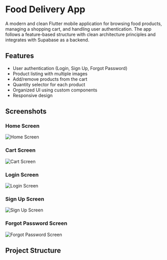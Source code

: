 # Food Delivery App

A modern and clean Flutter mobile application for browsing food products, managing a shopping cart, and handling user authentication. The app follows a feature-based structure with clean architecture principles and integrates with Supabase as a backend.

## Features

- User authentication (Login, Sign Up, Forgot Password)
- Product listing with multiple images
- Add/remove products from the cart
- Quantity selector for each product
- Organized UI using custom components
- Responsive design

## Screenshots

### Home Screen  
![Home Screen](assets/screen_app/home.png)

### Cart Screen  
![Cart Screen](assets/screen_app/cart.png)

### Login Screen  
![Login Screen](assets/screen_app/login_screen.png)

### Sign Up Screen  
![Sign Up Screen](assets/screen_app/sign_up.png)

### Forgot Password Screen  
![Forgot Password Screen](assets/screen_app/forgot_password.png)

## Project Structure

